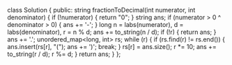 class Solution {
public:
string fractionToDecimal(int numerator, int denominator) {
if (!numerator) {
return "0";
}
string ans;
if (numerator > 0 ^ denominator > 0) {
ans += '-';
}
long n = labs(numerator), d = labs(denominator), r = n % d;
ans += to_string(n / d);
if (!r) {
return ans;
}
ans += '.';
unordered_map<long, int> rs;
while (r) {
if (rs.find(r) != rs.end()) {
ans.insert(rs[r], "(");
ans += ')';
break;
}
rs[r] = ans.size();
r *= 10;
ans += to_string(r / d);
r %= d;
}
return ans;
}
};